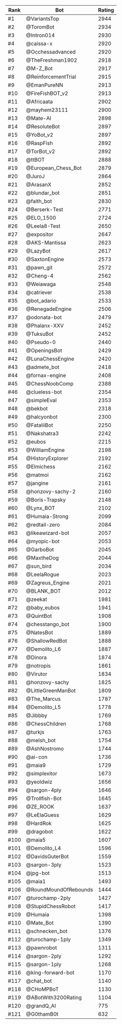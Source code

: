 Rank|Bot|Rating
---|---|---
#1|@VariantsTop|2944
#2|@ToromBot|2934
#3|@Intron014|2930
#4|@caissa-x|2920
#5|@Occhessadvanced|2920
#6|@TheFreshman1902|2918
#7|@M-Z_Bot|2917
#8|@ReinforcementTrial|2915
#9|@EmanPureNN|2913
#10|@FireFishBOT_v2|2913
#11|@Africaata|2902
#12|@mayhem23111|2900
#13|@Mate-AI|2898
#14|@ResoluteBot|2897
#15|@YoBot_v2|2897
#16|@RaspFish|2892
#17|@TorBot_v2|2892
#18|@ttBOT|2888
#19|@European_Chess_Bot|2879
#20|@JuroJ|2864
#21|@ArasanX|2852
#22|@blundar_bot|2851
#23|@faith_bot|2830
#24|@Berserk-Test|2771
#25|@ELO_1500|2724
#26|@Leela8-Test|2650
#27|@expositor|2647
#28|@AKS-Mantissa|2623
#29|@LazyBot|2617
#30|@SaxtonEngine|2573
#31|@pawn_git|2572
#32|@Cheng-4|2562
#33|@Weiawaga|2548
#34|@catriever|2538
#35|@bot_adario|2533
#36|@RenegadeEngine|2506
#37|@odonata-bot|2479
#38|@Phalanx-XXV|2452
#39|@TuksuBot|2452
#40|@Pseudo-0|2440
#41|@OpeningsBot|2429
#42|@LunaChessEngine|2420
#43|@admete_bot|2418
#44|@fornax-engine|2408
#45|@ChessNoobComp|2388
#46|@clueless-bot|2354
#47|@simpleEval|2353
#48|@bekbot|2318
#49|@halcyonbot|2300
#50|@FataliiBot|2250
#51|@Nakshatra3|2242
#52|@eubos|2215
#53|@WilliamEngine|2198
#54|@HistoryExplorer|2192
#55|@Elmichess|2162
#56|@matmoi|2162
#57|@jangine|2161
#58|@honzovy-sachy-2|2160
#59|@Boris-Trapsky|2148
#60|@Lynx_BOT|2102
#61|@Humaia-Strong|2099
#62|@redtail-zero|2084
#63|@likeawizard-bot|2057
#64|@myopic-bot|2053
#65|@GarboBot|2045
#66|@MaxtheDog|2044
#67|@sun_bird|2034
#68|@LeelaRogue|2023
#69|@Zagreus_Engine|2021
#70|@BLANK_BOT|2012
#71|@zeekat|1981
#72|@baby_eubos|1941
#73|@QuintBot|1908
#74|@chesstango_bot|1900
#75|@NatesBot|1889
#76|@ShallowRedBot|1888
#77|@Demolito_L6|1887
#78|@Dinora|1874
#79|@notropis|1861
#80|@Virutor|1834
#81|@honzovy-sachy|1825
#82|@LittleGreenManBot|1809
#83|@The_Marcus|1787
#84|@Demolito_L5|1778
#85|@Jibbby|1769
#86|@ChessChildren|1768
#87|@turkjs|1763
#88|@melsh_bot|1754
#89|@AshNostromo|1744
#90|@ai-con|1736
#91|@maia9|1729
#92|@simplexitor|1673
#93|@yeoldwiz|1656
#94|@sargon-4ply|1646
#95|@Trollfish-Bot|1645
#96|@ZE_ROOK|1637
#97|@LeElaGuess|1629
#98|@HardRok|1625
#99|@dragobot|1622
#100|@maia5|1607
#101|@Demolito_L4|1596
#102|@DavidsGuterBot|1559
#103|@sargon-3ply|1523
#104|@jpg-bot|1513
#105|@maia1|1493
#106|@RoundMoundOfRebounds|1444
#107|@turochamp-2ply|1427
#108|@StupidChessRobot|1417
#109|@Humaia|1398
#110|@Mate_Bot|1390
#111|@schnecken_bot|1376
#112|@turochamp-1ply|1349
#113|@pawnrobot|1311
#114|@sargon-2ply|1292
#115|@sargon-1ply|1268
#116|@king-forward-bot|1170
#117|@chat_bot|1140
#118|@CHoMPBoT|1130
#119|@ABotWith3200Rating|1104
#120|@grandQ_AI|775
#121|@G0thamB0t|632
